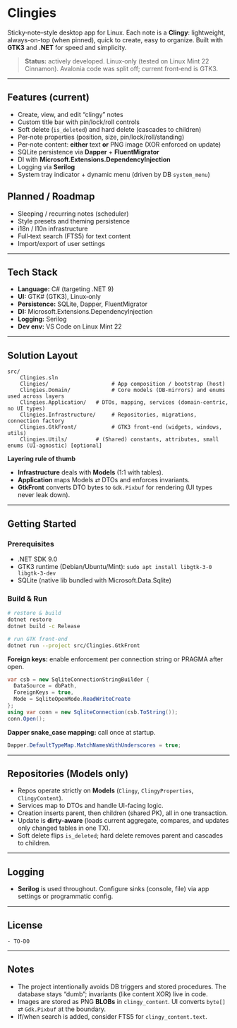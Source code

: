 # Clingies

Sticky‑note–style desktop app for Linux. Each note is a **Clingy**: lightweight, always-on-top (when pinned), quick to create, easy to organize. Built with **GTK3** and **.NET** for speed and simplicity.

> **Status:** actively developed. Linux‑only (tested on Linux Mint 22 Cinnamon). Avalonia code was split off; current front‑end is GTK3.

---

## Features (current)

- Create, view, and edit “clingy” notes
- Custom title bar with pin/lock/roll controls
- Soft delete (`is_deleted`) and hard delete (cascades to children)
- Per‑note properties (position, size, pin/lock/roll/standing)
- Per‑note content: **either** text **or** PNG image (XOR enforced on update)
- SQLite persistence via **Dapper** + **FluentMigrator**
- DI with **Microsoft.Extensions.DependencyInjection**
- Logging via **Serilog**
- System tray indicator + dynamic menu (driven by DB `system_menu`)

## Planned / Roadmap

- Sleeping / recurring notes (scheduler)
- Style presets and theming persistence
- i18n / l10n infrastructure
- Full‑text search (FTS5) for text content
- Import/export of user settings

---

## Tech Stack

- **Language:** C# (targeting .NET 9)
- **UI:** GTK# (GTK3), Linux‑only
- **Persistence:** SQLite, Dapper, FluentMigrator
- **DI:** Microsoft.Extensions.DependencyInjection
- **Logging:** Serilog
- **Dev env:** VS Code on Linux Mint 22

---

## Solution Layout

```
src/
    Clingies.sln
    Clingies/                    # App composition / bootstrap (host)
    Clingies.Domain/             # Core models (DB-mirrors) and enums used across layers
    Clingies.Application/   # DTOs, mapping, services (domain-centric, no UI types)
    Clingies.Infrastructure/     # Repositories, migrations, connection factory
    Clingies.GtkFront/           # GTK3 front-end (widgets, windows, utils)
    Clingies.Utils/         # (Shared) constants, attributes, small enums (UI-agnostic) [optional]
```

**Layering rule of thumb**

- **Infrastructure** deals with **Models** (1:1 with tables).
- **Application** maps Models ⇄ DTOs and enforces invariants.
- **GtkFront** converts DTO bytes to `Gdk.Pixbuf` for rendering (UI types never leak down).

---

## Getting Started

### Prerequisites

- .NET SDK 9.0
- GTK3 runtime (Debian/Ubuntu/Mint): `sudo apt install libgtk-3-0 libgtk-3-dev`
- SQLite (native lib bundled with Microsoft.Data.Sqlite)

### Build & Run

```bash
# restore & build
dotnet restore
dotnet build -c Release

# run GTK front-end
dotnet run --project src/Clingies.GtkFront
```

**Foreign keys:** enable enforcement per connection string or PRAGMA after open.

```csharp
var csb = new SqliteConnectionStringBuilder {
  DataSource = dbPath,
  ForeignKeys = true,
  Mode = SqliteOpenMode.ReadWriteCreate
};
using var conn = new SqliteConnection(csb.ToString());
conn.Open();
```

**Dapper snake_case mapping:** call once at startup.

```csharp
Dapper.DefaultTypeMap.MatchNamesWithUnderscores = true;
```

---

## Repositories (Models only)

- Repos operate strictly on **Models** (`Clingy`, `ClingyProperties`, `ClingyContent`).
- Services map to DTOs and handle UI-facing logic.
- Creation inserts parent, then children (shared PK), all in one transaction.
- Update is **dirty-aware** (loads current aggregate, compares, and updates only changed tables in one TX).
- Soft delete flips `is_deleted`; hard delete removes parent and cascades to children.

---

## Logging

- **Serilog** is used throughout. Configure sinks (console, file) via app settings or programmatic config.

---


## License

    - TO-DO
---

## Notes

- The project intentionally avoids DB triggers and stored procedures. The database stays “dumb”; invariants (like content XOR) live in code.
- Images are stored as PNG **BLOBs** in `clingy_content`. UI converts `byte[]` ⇄ `Gdk.Pixbuf` at the boundary.
- If/when search is added, consider FTS5 for `clingy_content.text`.
